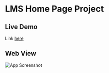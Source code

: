 # LMS Home Page Project

## Live Demo
Link [here](https://yaseenaminm.github.io/LMS_Project/)

## Web View

![App Screenshot](
    https://uc179e189f3f5d570d95f3b91492.previews.dropboxusercontent.com/p/thumb/ACOFHQT-j2OgPkT4xcLGILYlPc3O5X7FENmj_hsXqPy89-iE1yRrEtHM8QD3E22f1HA7A4H8t4zuiGTKOWpuhUJL1R6zcd2L635yEMp2LcgYlKW-Pe81bl8_h4b8BMutgtUa5cRcPGlUWr47kaTO9froCcUc73uZMmdB6T2HN0EDDFRAqRZyHXCoe_H7Wwlk1Rpaa6FHObDcmMG8xLziKsSY36gviTkn9m0pQ4xbWRes7anhY25N3E5p6-NDCFI6LESVtsmy8sJZ8QgGPIeMDFPG5ghOVCbzCgUl6mFYshMLb29uAFBjYw7EcUl-AYdSpGxyl2vTCYkYElvMjc9259LW2Qec-vwK6aDLUvPShlEXzs2x5teK5Hpw8TmRTobn4KmI-ATsoCefLUlSoLY5t4Ii/p.png
)

